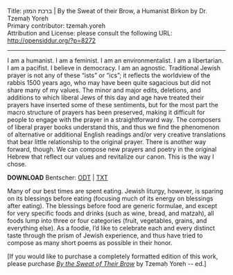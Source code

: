 <html>
<head></head>
<body>
Title: ברכת המזון | By the Sweat of their Brow, a Humanist Birkon by Dr. Tzemaḥ Yoreh<br />
Primary contributor: tzemah.yoreh<br />
Attribution and License: please consult the following URL: <a href="http://opensiddur.org/?p=8272">http://opensiddur.org/?p=8272</a>
<p />
<hr />

<div class="english">
I am a humanist. I am a feminist. I am an environmentalist. I am a libertarian. I am a pacifist. I believe in democracy. I am an agnostic. Traditional Jewish prayer is not any of these “ists” or “ics”; it reflects the worldview of the rabbis 1500 years ago, who may have been quite sagacious but did not share many of my values. The minor and major edits, deletions, and additions to which liberal Jews of this day and age have treated their prayers have inserted some of these sentiments, but for the most part the macro structure of prayers has been preserved, making it difficult for people to engage with the prayer in a straightforward way. The composers of liberal prayer books understand this, and thus we find the phenomenon of alternative or additional English readings and/or very creative translations that bear little relationship to the original prayer. There is another way forward, though. We can compose new prayers and poetry in the original Hebrew that reflect our values and revitalize our canon. This is the way I chose.

<strong>DOWNLOAD</strong> Bentscher: <a href="https://opensiddur.org/wp-content/uploads/2013/06/Tzemaḥ-Yoreh-Humanist-Bentcher.odt">ODT</a> | <a href="https://opensiddur.org/wp-content/uploads/2013/06/Tzemaḥ-Yoreh-Humanist-Bentcher.txt">TXT</a><strong>
</strong>

Many of our best times are spent eating. Jewish liturgy, however, is sparing on its blessings before eating (focusing much of its energy on blessings after eating). The blessings before food are generic formulae, and except for very specific foods and drinks (such as wine, bread, and matzah), all foods lump into three or four categories (fruit, vegetables, grains, and everything else). As a foodie, I’d like to celebrate each and every distinct taste through the prism of Jewish experience, and thus have tried to compose as many short poems as possible in their honor.

[If you would like to purchase a completely formatted edition of this work, please purchase <a href="http://www.amazon.com/Sweat-Their-Brow-Humanist-Prayer/dp/1484825993/"><em>By the Sweat of Their Brow</em></a> by Tzemaḥ Yoreh -- ed.]
</div>
</body>
</html>